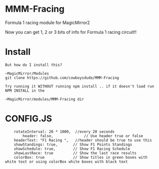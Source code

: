 # MMM-Fracing
Formula 1 racing module for MagicMirror2

Now you can get 1, 2 or 3 bits of info for Formula 1 racing circuit!!

# Install
    But how do I install this?
    
    ~MagicMirror/Modules
    git clone https://github.com/cowboysdude/MMM-Fracing
    
    Try running it WITHOUT running npm install .. if it doesn't load run NPM INSTALL in the 
    
    ~MagicMirror/modules/MMM-Fracing dir


# CONFIG.JS
        rotateInterval: 20 * 1000,  //every 20 seconds
		    header: false,              // Use header true or false
        headerText: "F1 Racing ",   //header should be true to use this
        showStandings: true,       // Show F1 Points Standings
        showSchedule: true,        // Show F1 Racing Schedule
        showLastRace: true         // Show the last race results
        colorBox: true             // Show titles in green boxes with white text or using colorBox white boxes with black text


